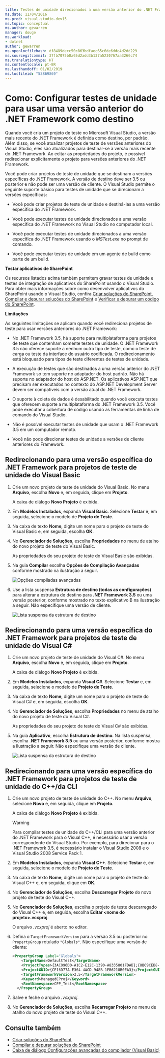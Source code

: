 ```yaml
---
title: Testes de unidade direcionados a uma versão anterior do .NET Framework
ms.date: 11/04/2016
ms.prod: visual-studio-dev15
ms.topic: conceptual
ms.author: gewarren
manager: douge
ms.workload:
- dotnet
author: gewarren
ms.openlocfilehash: df8489decc50c863bdfaec65c6de6ddc4d2dd229
ms.sourcegitcommit: 37fb7075b0a65d2add3b137a5230767aa3266c74
ms.translationtype: HT
ms.contentlocale: pt-BR
ms.lasthandoff: 01/02/2019
ms.locfileid: "53869869"
---
```

# <a name="how-to-configure-unit-tests-to-target-an-earlier-version-of-the-net-framework"></a>Como: Configurar testes de unidade para usar uma versão anterior do .NET Framework como destino

Quando você cria um projeto de teste no Microsoft Visual Studio, a versão mais recente do .NET Framework é definida como destino, por padrão. Além disso, se você atualizar projetos de teste de versões anteriores do Visual Studio, eles são atualizados para destinar-se à versão mais recente do .NET Framework. Ao editar as propriedades do projeto, é possível redirecionar explicitamente o projeto para versões anteriores do .NET Framework.

Você pode criar projetos de teste de unidade que se destinam a versões específicas do .NET Framework. A versão de destino deve ser 3.5 ou posterior e não pode ser uma versão de cliente. O Visual Studio permite o seguinte suporte básico para testes de unidade que se direcionam a versões específicas:

- Você pode criar projetos de teste de unidade e destiná-las a uma versão específica do .NET Framework.

- Você pode executar testes de unidade direcionados a uma versão específica do .NET Framework no Visual Studio no computador local.

- Você pode executar testes de unidade direcionados a uma versão específica do .NET Framework usando o *MSTest.exe* no prompt de comando.

- Você pode executar testes de unidade em um agente de build como parte de um build.

**Testar aplicativos de SharePoint**

Os recursos listados acima também permitem gravar testes de unidade e testes de integração de aplicativos do SharePoint usando o Visual Studio. Para obter mais informações sobre como desenvolver aplicativos do SharePoint usando o Visual Studio, confira [Criar soluções do SharePoint](../sharepoint/create-sharepoint-solutions.md), [Compilar e depurar soluções do SharePoint](../sharepoint/building-and-debugging-sharepoint-solutions.md) e [Verificar e depurar um código do SharePoint](../sharepoint/verifying-and-debugging-sharepoint-code.md).

**Limitações**

As seguintes limitações se aplicam quando você redireciona projetos de teste para usar versões anteriores do .NET Framework:

- No .NET Framework 3.5, há suporte para multiplataforma para projetos de teste que contenham somente testes de unidade. O .NET Framework 3.5 não oferece suporte a nenhum outro tipo de teste, como o teste de carga ou teste da interface do usuário codificada. O redirecionamento está bloqueado para tipos de teste diferentes de testes de unidade.

- A execução de testes que são destinados a uma versão anterior do .NET Framework só tem suporte no adaptador do host padrão. Não há suporte no adaptador do host do ASP.NET. Os aplicativos ASP.NET que precisam ser executados no contexto do ASP.NET Development Server devem ser compatíveis com a versão atual do .NET Framework.

- O suporte à coleta de dados é desabilitado quando você executa testes que oferecem suporte a multiplataforma do .NET Framework 3.5. Você pode executar a cobertura de código usando as ferramentas de linha de comando do Visual Studio.

- Não é possível executar testes de unidade que usam o .NET Framework 3.5 em um computador remoto.

- Você não pode direcionar testes de unidade a versões de cliente anteriores do Framework.

## <a name="re-targeting-to-a-specific-version-of-the-net-framework-for-visual-basic-unit-test-projects"></a>Redirecionando para uma versão específica do .NET Framework para projetos de teste de unidade do Visual Basic

1.  Crie um novo projeto de teste de unidade do Visual Basic. No menu **Arquivo**, escolha **Novo** e, em seguida, clique em **Projeto**.

     A caixa de diálogo **Novo Projeto** é exibida.

2.  Em **Modelos Instalados**, expanda **Visual Basic**. Selecione **Testar** e, em seguida, selecione o modelo de **Projeto de Teste**.

3.  Na caixa de texto **Nome**, digite um nome para o projeto de teste do Visual Basic e, em seguida, escolha **OK**.

4.  No **Gerenciador de Soluções**, escolha **Propriedades** no menu de atalho do novo projeto de teste do Visual Basic.

     As propriedades do seu projeto de teste do Visual Basic são exibidas.

5.  Na guia **Compilar** escolha **Opções de Compilação Avançadas** conforme mostrado na ilustração a seguir.

     ![Opções compiladas avançadas](../test/media/howtoconfigureunittest35frameworka.png)

6.  Use a lista suspensa **Estrutura de destino (todas as configurações)** para alterar a estrutura de destino para **.NET Framework 3.5** ou uma versão posterior, conforme mostrado no texto explicativo B na ilustração a seguir. Não especifique uma versão de cliente.

     ![Lista suspensa da estrutura de destino](../test/media/howtoconfigureunitest35frameworkstepb.png)

## <a name="re-targeting-to-a-specific-version-of-the-net-framework-for-visual-c-unit-test-projects"></a>Redirecionando para uma versão específica do .NET Framework para projetos de teste de unidade do Visual C#

1.  Crie um novo projeto de teste de unidade do Visual C#. No menu **Arquivo**, escolha **Novo** e, em seguida, clique em **Projeto**.

     A caixa de diálogo **Novo Projeto** é exibida.

2.  Em **Modelos Instalados**, expanda **Visual C#**. Selecione **Testar** e, em seguida, selecione o modelo de **Projeto de Teste**.

3.  Na caixa de texto **Nome**, digite um nome para o projeto de teste do Visual C# e, em seguida, escolha **OK**.

4.  No **Gerenciador de Soluções**, escolha **Propriedades** no menu de atalho do novo projeto de teste do Visual C#.

     As propriedades do seu projeto de teste do Visual C# são exibidas.

5.  Na guia **Aplicativo**, escolha **Estrutura de destino**. Na lista suspensa, escolha **.NET Framework 3.5** ou uma versão posterior, conforme mostra a ilustração a seguir. Não especifique uma versão de cliente.

     ![Lista suspensa da estrutura de destino](../test/media/howtoconfigureunittest35frameworkcsharp.png)

## <a name="re-targeting-to-a-specific-version-of-the-net-framework-for-ccli-unit-test-projects"></a>Redirecionando para uma versão específica do .NET Framework para projetos de teste de unidade do C++/da CLI

1.  Crie um novo projeto de teste de unidade do C++. No menu **Arquivo**, selecione **Novo** e, em seguida, clique em **Projeto**.

     A caixa de diálogo **Novo Projeto** é exibida.

    > [!WARNING]
    > Para compilar testes de unidade do C++/CLI para uma versão anterior do .NET Framework para o Visual C++, é necessário usar a versão correspondente do Visual Studio. Por exemplo, para direcionar para o .NET Framework 3.5, é necessário instalar o Visual Studio 2008 e o Visual Studio 2008 Service Pack 1.

2.  Em **Modelos Instalados**, expanda **Visual C++**. Selecione **Testar** e, em seguida, selecione o modelo de **Projeto de Teste**.

3.  Na caixa de texto **Nome**, digite um nome para o projeto de teste do Visual C++ e, em seguida, clique em **OK**.

4.  No **Gerenciador de Soluções**, escolha **Descarregar Projeto** do novo projeto de teste do Visual C++.

5.  No **Gerenciador de Soluções**, escolha o projeto de teste descarregado do Visual C++ e, em seguida, escolha **Editar \<nome do projeto>.vcxproj**.

     O arquivo *.vcxproj* é aberto no editor.

6.  Defina o `TargetFrameworkVersion` para a versão 3.5 ou posterior no `PropertyGroup` rotulado `"Globals"`. Não especifique uma versão de cliente:

    ```xml
    <PropertyGroup Label="Globals">
        <TargetName>DefaultTest</TargetName>
        <ProjectTypes>{3AC096D0-A1C2-E12C-1390-A8335801FDAB};{8BC9CEB8-8B4A-11D0-8D11-00A0C91BC942}</ProjectTypes>
        <ProjectGUID>{CE16D77A-E364-4ACD-948B-1EB6218B0EA3}</ProjectGUID>
        <TargetFrameworkVersion>3.5</TargetFrameworkVersion>
        <Keyword>ManagedCProj</Keyword>
        <RootNamespace>CPP_Test</RootNamespace>
      </PropertyGroup>
    ```

7.  Salve e feche o arquivo *.vcxproj*.

8.  No **Gerenciador de Soluções**, escolha **Recarregar Projeto** no menu de atalho do novo projeto de teste do Visual C++.

## <a name="see-also"></a>Consulte também

- [Criar soluções do SharePoint](../sharepoint/create-sharepoint-solutions.md)
- [Compilar e depurar soluções do SharePoint](../sharepoint/building-and-debugging-sharepoint-solutions.md)
- [Caixa de diálogo Configurações avançadas do compilador (Visual Basic)](../ide/reference/advanced-compiler-settings-dialog-box-visual-basic.md)
